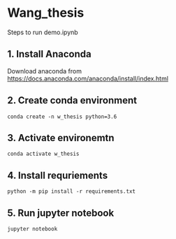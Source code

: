 # Wang_thesis
Steps to run demo.ipynb
## 1. Install Anaconda
Download anaconda from https://docs.anaconda.com/anaconda/install/index.html
## 2. Create conda environment
`conda create -n w_thesis python=3.6`
## 3. Activate environemtn
`conda activate w_thesis`
## 4. Install requriements
`python -m pip install -r requirements.txt`
## 5. Run jupyter notebook
 `jupyter notebook`
